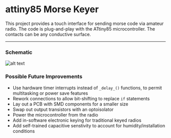 # attiny85 Morse Keyer

<!--Apparenly amateur radio operators still use Morse code.  It's efficient and uses little bandwith.
After finding how much a proper mechanical switch--[key or keyer](http://hamuniverse.com/n2eycodekeys.html)--costs, I resolved to building one.-->
This project provides a touch interface for sending morse code via amateur radio. The code is plug-and-play with the ATtiny85 microcontroller. The contacts can be any conductive surface.

---
### Schematic

![alt text](https://raw.githubusercontent.com/legowave440/Attiny85Morse/master/schematic.png "Circuit Schematic")

### Possible Future Improvements
* Use hardware timer interrupts instead of `_delay_()` functions, to permit multitasking or power save features
* Rework connections to allow bit-shifting to replace `if` statements
* Lay out a PCB with SMD components for a smaller size
* Swap out output transistors with an optoisolator
* Power the microcontroller from the radio
* Add in-software electronic keying for traditional keyed radios
* Add self-trained capacitive senstivity to account for humidity/installation conditions
